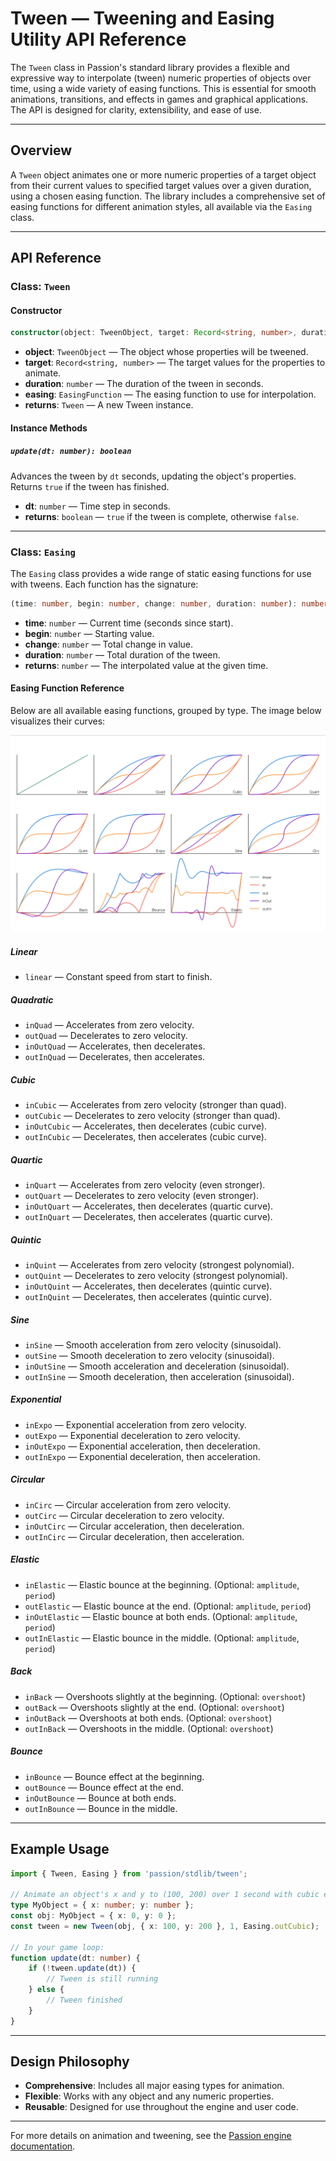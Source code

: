 # Tween — Tweening and Easing Utility API Reference

The `Tween` class in Passion's standard library provides a flexible and expressive way to interpolate (tween) numeric properties of objects over time, using a wide variety of easing functions. This is essential for smooth animations, transitions, and effects in games and graphical applications. The API is designed for clarity, extensibility, and ease of use.

---

## Overview

A `Tween` object animates one or more numeric properties of a target object from their current values to specified target values over a given duration, using a chosen easing function. The library includes a comprehensive set of easing functions for different animation styles, all available via the `Easing` class.

---

## API Reference

### Class: `Tween`

#### Constructor
```typescript
constructor(object: TweenObject, target: Record<string, number>, duration: number, easing: EasingFunction)
```
- **object**: `TweenObject` — The object whose properties will be tweened.
- **target**: `Record<string, number>` — The target values for the properties to animate.
- **duration**: `number` — The duration of the tween in seconds.
- **easing**: `EasingFunction` — The easing function to use for interpolation.
- **returns**: `Tween` — A new Tween instance.

#### Instance Methods

##### `update(dt: number): boolean`
Advances the tween by `dt` seconds, updating the object's properties. Returns `true` if the tween has finished.
- **dt**: `number` — Time step in seconds.
- **returns**: `boolean` — `true` if the tween is complete, otherwise `false`.

---

### Class: `Easing`

The `Easing` class provides a wide range of static easing functions for use with tweens. Each function has the signature:
```typescript
(time: number, begin: number, change: number, duration: number): number
```
- **time**: `number` — Current time (seconds since start).
- **begin**: `number` — Starting value.
- **change**: `number` — Total change in value.
- **duration**: `number` — Total duration of the tween.
- **returns**: `number` — The interpolated value at the given time.

#### Easing Function Reference

Below are all available easing functions, grouped by type. The image below visualizes their curves:

![Easing Functions](../../images/easings.png)

##### Linear
- `linear` — Constant speed from start to finish.

##### Quadratic
- `inQuad` — Accelerates from zero velocity.
- `outQuad` — Decelerates to zero velocity.
- `inOutQuad` — Accelerates, then decelerates.
- `outInQuad` — Decelerates, then accelerates.

##### Cubic
- `inCubic` — Accelerates from zero velocity (stronger than quad).
- `outCubic` — Decelerates to zero velocity (stronger than quad).
- `inOutCubic` — Accelerates, then decelerates (cubic curve).
- `outInCubic` — Decelerates, then accelerates (cubic curve).

##### Quartic
- `inQuart` — Accelerates from zero velocity (even stronger).
- `outQuart` — Decelerates to zero velocity (even stronger).
- `inOutQuart` — Accelerates, then decelerates (quartic curve).
- `outInQuart` — Decelerates, then accelerates (quartic curve).

##### Quintic
- `inQuint` — Accelerates from zero velocity (strongest polynomial).
- `outQuint` — Decelerates to zero velocity (strongest polynomial).
- `inOutQuint` — Accelerates, then decelerates (quintic curve).
- `outInQuint` — Decelerates, then accelerates (quintic curve).

##### Sine
- `inSine` — Smooth acceleration from zero velocity (sinusoidal).
- `outSine` — Smooth deceleration to zero velocity (sinusoidal).
- `inOutSine` — Smooth acceleration and deceleration (sinusoidal).
- `outInSine` — Smooth deceleration, then acceleration (sinusoidal).

##### Exponential
- `inExpo` — Exponential acceleration from zero velocity.
- `outExpo` — Exponential deceleration to zero velocity.
- `inOutExpo` — Exponential acceleration, then deceleration.
- `outInExpo` — Exponential deceleration, then acceleration.

##### Circular
- `inCirc` — Circular acceleration from zero velocity.
- `outCirc` — Circular deceleration to zero velocity.
- `inOutCirc` — Circular acceleration, then deceleration.
- `outInCirc` — Circular deceleration, then acceleration.

##### Elastic
- `inElastic` — Elastic bounce at the beginning. (Optional: `amplitude`, `period`)
- `outElastic` — Elastic bounce at the end. (Optional: `amplitude`, `period`)
- `inOutElastic` — Elastic bounce at both ends. (Optional: `amplitude`, `period`)
- `outInElastic` — Elastic bounce in the middle. (Optional: `amplitude`, `period`)

##### Back
- `inBack` — Overshoots slightly at the beginning. (Optional: `overshoot`)
- `outBack` — Overshoots slightly at the end. (Optional: `overshoot`)
- `inOutBack` — Overshoots at both ends. (Optional: `overshoot`)
- `outInBack` — Overshoots in the middle. (Optional: `overshoot`)

##### Bounce
- `inBounce` — Bounce effect at the beginning.
- `outBounce` — Bounce effect at the end.
- `inOutBounce` — Bounce at both ends.
- `outInBounce` — Bounce in the middle.

---

## Example Usage

```typescript
import { Tween, Easing } from 'passion/stdlib/tween';

// Animate an object's x and y to (100, 200) over 1 second with cubic ease-out
type MyObject = { x: number; y: number };
const obj: MyObject = { x: 0, y: 0 };
const tween = new Tween(obj, { x: 100, y: 200 }, 1, Easing.outCubic);

// In your game loop:
function update(dt: number) {
    if (!tween.update(dt)) {
        // Tween is still running
    } else {
        // Tween finished
    }
}
```

---

## Design Philosophy

- **Comprehensive**: Includes all major easing types for animation.
- **Flexible**: Works with any object and any numeric properties.
- **Reusable**: Designed for use throughout the engine and user code.

---

For more details on animation and tweening, see the [Passion engine documentation](../index.md).
